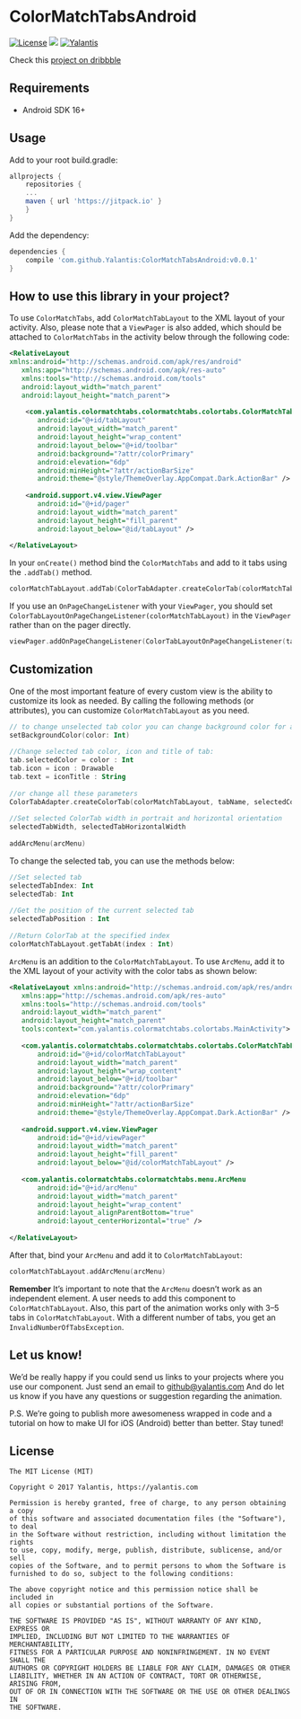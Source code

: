 # ColorMatchTabsAndroid

[![License](http://img.shields.io/badge/license-MIT-green.svg?style=flat)]()
[![](https://jitpack.io/v/yalantis/todolist.svg)](https://jitpack.io/#yalantis/todolist)
[![Yalantis](https://raw.githubusercontent.com/Yalantis/PullToRefresh/develop/PullToRefreshDemo/Resources/badge_dark.png)](https://yalantis.com/?utm_source=github)

Check this [project on dribbble](https://dribbble.com/shots/2702517-Review-App-Concept)

## Requirements
- Android SDK 16+

## Usage

Add to your root build.gradle:
```Groovy
allprojects {
	repositories {
	...
	maven { url 'https://jitpack.io' }
	}
}
```

Add the dependency:
```Groovy
dependencies {
	compile 'com.github.Yalantis:ColorMatchTabsAndroid:v0.0.1'
}
```

## How to use this library in your project?

To use ```ColorMatchTabs```, add ```ColorMatchTabLayout``` to the XML layout of your activity. Also, please note that a ```ViewPager``` is also added, which should be attached to ```ColorMatchTabs``` in the activity below through the following code:

```xml
<RelativeLayout
xmlns:android="http://schemas.android.com/apk/res/android"
   xmlns:app="http://schemas.android.com/apk/res-auto"
   xmlns:tools="http://schemas.android.com/tools"
   android:layout_width="match_parent"
   android:layout_height="match_parent">
 
	<com.yalantis.colormatchtabs.colormatchtabs.colortabs.ColorMatchTabLayout
	   android:id="@+id/tabLayout"
	   android:layout_width="match_parent"
	   android:layout_height="wrap_content"
	   android:layout_below="@+id/toolbar"
	   android:background="?attr/colorPrimary"
	   android:elevation="6dp"
	   android:minHeight="?attr/actionBarSize"
	   android:theme="@style/ThemeOverlay.AppCompat.Dark.ActionBar" />
 
	<android.support.v4.view.ViewPager
	   android:id="@+id/pager"
	   android:layout_width="match_parent"
	   android:layout_height="fill_parent"
	   android:layout_below="@id/tabLayout" />
 
</RelativeLayout>
```
In your ```onCreate()``` method bind the ```ColorMatchTabs``` and add to it tabs using the ```.addTab()``` method. 

```kotlin
colorMatchTabLayout.addTab(ColorTabAdapter.createColorTab(colorMatchTabLayout, tabName, selectedColor, icon))
```
If you use an ```OnPageChangeListener``` with your ```ViewPager```, you should set ```ColorTabLayoutOnPageChangeListener(colorMatchTabLayout)``` in the ```ViewPager``` rather than on the pager directly.

```kotlin
viewPager.addOnPageChangeListener(ColorTabLayoutOnPageChangeListener(tabLayout))
```

## Customization
One of the most important feature of every custom view is the ability to customize its look as needed. By calling the following methods (or attributes), you can customize ```ColorMatchTabLayout``` as you need.

```kotlin
// to change unselected tab color you can change background color for all layout
setBackgroundColor(color: Int) 
 
//Change selected tab color, icon and title of tab:
tab.selectedColor = color : Int
tab.icon = icon : Drawable
tab.text = iconTitle : String
 
//or change all these parameters
ColorTabAdapter.createColorTab(colorMatchTabLayout, tabName, selectedColor, icon)
 
//Set selected ColorTab width in portrait and horizontal orientation
selectedTabWidth, selectedTabHorizontalWidth
 
addArcMenu(arcMenu)
```
To change the selected tab, you can use the methods below:

```kotlin
//Set selected tab
selectedTabIndex: Int
selectedTab: Int
 
//Get the position of the current selected tab
selectedTabPosition : Int
 
//Return ColorTab at the specified index 
colorMatchTabLayout.getTabAt(index : Int)
```
```ArcMenu``` is an addition to the ```ColorMatchTabLayout```. To use ```ArcMenu```, add it to the XML layout of your activity with the color tabs as shown below:

```xml
<RelativeLayout xmlns:android="http://schemas.android.com/apk/res/android"
   xmlns:app="http://schemas.android.com/apk/res-auto"
   xmlns:tools="http://schemas.android.com/tools"
   android:layout_width="match_parent"
   android:layout_height="match_parent"
   tools:context="com.yalantis.colormatchtabs.colortabs.MainActivity">
 
   <com.yalantis.colormatchtabs.colormatchtabs.colortabs.ColorMatchTabLayout
       android:id="@+id/colorMatchTabLayout"
       android:layout_width="match_parent"
       android:layout_height="wrap_content"
       android:layout_below="@+id/toolbar"
       android:background="?attr/colorPrimary"
       android:elevation="6dp"
       android:minHeight="?attr/actionBarSize"
       android:theme="@style/ThemeOverlay.AppCompat.Dark.ActionBar" />
 
   <android.support.v4.view.ViewPager
       android:id="@+id/viewPager"
       android:layout_width="match_parent"
       android:layout_height="fill_parent"
       android:layout_below="@id/colorMatchTabLayout" />
 
   <com.yalantis.colormatchtabs.colormatchtabs.menu.ArcMenu
       android:id="@+id/arcMenu"
       android:layout_width="match_parent"
       android:layout_height="wrap_content"
       android:layout_alignParentBottom="true"
       android:layout_centerHorizontal="true" />
 
</RelativeLayout>
```
After that, bind your ```ArcMenu``` and add it to ```ColorMatchTabLayout```:


```kotlin
colorMatchTabLayout.addArcMenu(arcMenu)
```

**Remember** It’s important to note that the ```ArcMenu``` doesn’t work as an independent element. A user needs to add this component to ```ColorMatchTabLayout```. Also, this part of the animation works only with 3–5 tabs in ```ColorMatchTabLayout```. With a different number of tabs, you get an ```InvalidNumberOfTabsException```.

## Let us know!

We’d be really happy if you could send us links to your projects where you use our component. Just send an email to github@yalantis.com And do let us know if you have any questions or suggestion regarding the animation. 

P.S. We’re going to publish more awesomeness wrapped in code and a tutorial on how to make UI for iOS (Android) better than better. Stay tuned!

## License

	The MIT License (MIT)

	Copyright © 2017 Yalantis, https://yalantis.com

	Permission is hereby granted, free of charge, to any person obtaining a copy
	of this software and associated documentation files (the "Software"), to deal
	in the Software without restriction, including without limitation the rights
	to use, copy, modify, merge, publish, distribute, sublicense, and/or sell
	copies of the Software, and to permit persons to whom the Software is
	furnished to do so, subject to the following conditions:

	The above copyright notice and this permission notice shall be included in
	all copies or substantial portions of the Software.

	THE SOFTWARE IS PROVIDED "AS IS", WITHOUT WARRANTY OF ANY KIND, EXPRESS OR
	IMPLIED, INCLUDING BUT NOT LIMITED TO THE WARRANTIES OF MERCHANTABILITY,
	FITNESS FOR A PARTICULAR PURPOSE AND NONINFRINGEMENT. IN NO EVENT SHALL THE
	AUTHORS OR COPYRIGHT HOLDERS BE LIABLE FOR ANY CLAIM, DAMAGES OR OTHER
	LIABILITY, WHETHER IN AN ACTION OF CONTRACT, TORT OR OTHERWISE, ARISING FROM,
	OUT OF OR IN CONNECTION WITH THE SOFTWARE OR THE USE OR OTHER DEALINGS IN
	THE SOFTWARE.

